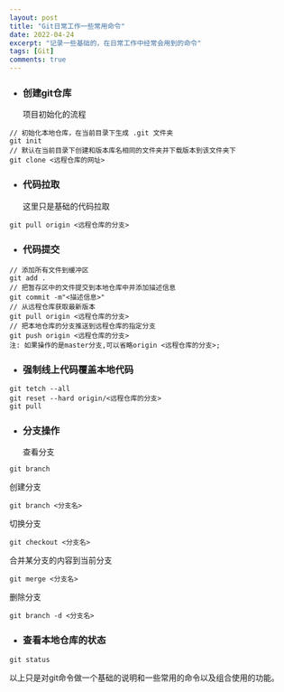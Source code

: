 ```yaml
---
layout: post
title: "Git日常工作一些常用命令"
date: 2022-04-24
excerpt: "记录一些基础的，在日常工作中经常会用到的命令"
tags: [Git]
comments: true
---
```



- ### 创建git仓库
  项目初始化的流程
~~~
// 初始化本地仓库，在当前目录下生成 .git 文件夹
git init
// 默认在当前目录下创建和版本库名相同的文件夹并下载版本到该文件夹下
git clone <远程仓库的网址> 
~~~

- ### 代码拉取
  这里只是基础的代码拉取
~~~
git pull origin <远程仓库的分支>
~~~

- ### 代码提交
```
// 添加所有文件到缓冲区
git add .
// 把暂存区中的文件提交到本地仓库中并添加描述信息
git commit -m"<描述信息>"
// 从远程仓库获取最新版本
git pull origin <远程仓库的分支>
// 把本地仓库的分支推送到远程仓库的指定分支
git push origin <远程仓库的分支>
注: 如果操作的是master分支,可以省略origin <远程仓库的分支>;
```

- ### 强制线上代码覆盖本地代码
```
git tetch --all
git reset --hard origin/<远程仓库的分支>
git pull
```

- ### 分支操作
  查看分支
```
git branch
```
  创建分支
```
git branch <分支名>
```
  切换分支
```
git checkout <分支名>
```
  合并某分支的内容到当前分支
```
git merge <分支名>
```
  删除分支
```
git branch -d <分支名>
```

- ### 查看本地仓库的状态
```
git status
```


以上只是对git命令做一个基础的说明和一些常用的命令以及组合使用的功能。
